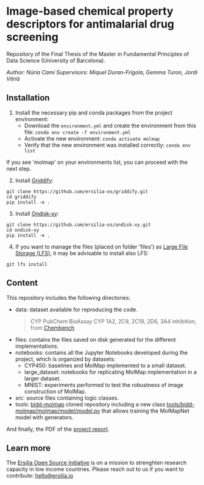 # Image-based chemical property descriptors for antimalarial drug screening

Repository of the Final Thesis of the Master in Fundamental Principles of Data Science (University of Barcelona).

_Author: Núria Camí_
_Supervisors: Miquel Duran-Frigola, Gemma Turon, Jordi Vitrià_

<!-- Exploitation of the Medicines for Malaria Venture (MMV) dataset on the activity of putative antimalarial compounds in asexual blood stages of the Plasmodium Falciparum parasite. Usage of the [MolMap](https://github.com/shenwanxiang/bidd-molmap) library as a DL model for predicting the activity of the molecules against the pathogen that causes Malaria.
 -->

## Installation

1. Install the necessary pip and conda packages from the project environment:
    - Download the ```environment.yml``` and create the environment from this file: 
    ```conda env create -f environment.yml```
    - Activate the new environment: ```conda activate molmap```
    - Verify that the new environment was installed correctly: ```conda env list```

If you see 'molmap' on your environments list, you can proceed with the next step. 


2. Install [Griddify](https://github.com/ersilia-os/griddify):
```
git clone https://github.com/ersilia-os/griddify.git
cd griddify
pip install -e .
```

3. Install [Ondisk-xy](https://github.com/ersilia-os/ondisk-xy):
```
git clone https://github.com/ersilia-os/ondisk-xy.git
cd ondisk-xy
pip install -e .
```

4. If you want to manage the files (placed on folder 'files') as [Large File Storage (LFS)](https://git-lfs.github.com/), it may be advisable to install also LFS:

```
git lfs install
```

## Content

This repository includes the following directories:

- data: dataset available for reproducing the code.
    > CYP PubChem BioAssay CYP 1A2, 2C9, 2C19, 2D6, 3A4 inhibition, from  [Chembench](https://github.com/shenwanxiang/ChemBench/tree/master/src/chembench/data_and_index/CYP450)
- files: contains the files saved on disk generated for the different implementations.
- notebooks: contains all the Jupyter Notebooks developed during the project, which is organized by datasets:
    - CYP450: baselines and MolMap implemented to a small dataset. 
    - large_dataset: notebooks for replicating MolMap implementation in a larger dataset. 
    - MNIST: experiments performed to test the robustness of image construction of MolMap.
- src: source files containing logic classes.
- tools: [bidd-molmap](https://github.com/shenwanxiang/bidd-molmap) cloned repository including a new class [tools/bidd-molmap/molmap/model/model.py](MultiClassEstimator_largedata) that allows training the MolMapNet model with generators. 

And finally, the PDF of the [project report](report.pdf).

## Learn more

The [Ersilia Open Source Initiative](https://ersilia.io) is on a mission to strenghten research capacity in low income countries. Please reach out to us if you want to contribute: [hello@ersilia.io]()


